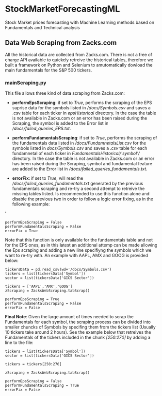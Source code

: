# StockMarketForecastingML
Stock Market  prices forecasting with Machine Learning methods based on Fundamentals and Technical analysis

## Data Web Scraping from Zacks.com

All the historical data are collected from Zacks.com. There is not a free of charge API available to quickcly retreive the historical tables, therefore we built a framework on Python and Selenium to amutomatically dowload the main fundamentals for the S&P 500 tickers.

### mainScraping.py

This file allows three kind of data scraping from Zacks.com:

* **performEpsScraping**: if set to *True*, performs the scraping of the EPS suprise data for the symbols listed in */docs/Symbols.csv* and saves a .csv table for each ticker in *epsHistorical* directory. In the case the table is not available in Zacks.com or an error has been raised during the Scraping, the symbol is added to the Error list in */docs/failed_queries_EPS.txt*.

* **performFundamentalsScraping**: if set to *True*, performs the scraping of the fundamentals data listed in */docs/FundamnetalsList.csv* for the symbols listed in *docs/Symbols.csv* and saves a *.csv* table for each fundamnetal of each ticker in *FundamentalsHistorical/'symbol'/* directory. In the case the table is not available in Zacks.com or an error has been raised during the Scraping, symbol and fundamental feature are added to the Error list in */docs/failed_queries_fundamentals.txt*.

* **errorFix**: if set to *True*, will read the  */docs/failed_queries_fundamentals.txt* generated by the previous fundamentals scraping and re-try a second attempt to retreive the missing tables listed. Is recommended to use this function alone and disable the previous two in order to follow a logic error fixing, as in the following example:

'

	performEpsScraping = False
   	performFundamentalsScraping = False
	errorFix = True



Note that this function is only available for the fundamentals table and not for the EPS ones, as in this latest an additional attemp can be made allowing the Eps scraping and adding a new line specifiyng the symbols which we want to re-try with. An example with AAPL, AMX and GOOG is provided below:



    tickersData = pd.read_csv(wd+'/docs/Symbols.csv')
    tickers = list(tickersData['Symbol'])
    sector = list(tickersData['GICS Sector'])

    tickers = ['AAPL','AMX','GOOG']
    zScraping = ZacksWebScraping.tabScrap()
    
    performEpsScraping = True
    performFundamentalsScraping = False
    errorFix = False
    

**Final Note**: Given the large amount of times needed to scrap the Fundamentals for each symbol, the scraping process can be divided into smaller chuncks of Symbols by specifing them from the tickers list (Usually 10 tickers take around 2 hours). See the example below that retreives the Fundamentals of the tickers included in the chunk *[250:270]* by adding a line to the file:



    tickers = list(tickersData['Symbol'])
    sector = list(tickersData['GICS Sector'])

    tickers = tickers[250:270]

    zScraping = ZacksWebScraping.tabScrap()
    
    performEpsScraping = False
    performFundamentalsScraping = True
    errorFix = False
  
